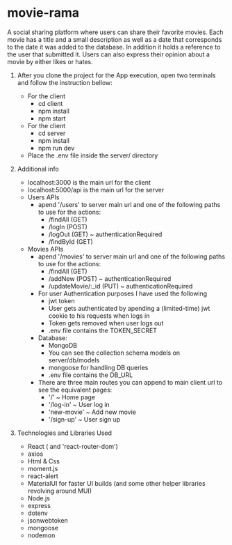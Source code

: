 # movie-rama
A social sharing platform where users can share their favorite movies. Each movie has a title and a small description as well as a date that corresponds to the date it was added to the database. In addition it holds a reference to the user that submitted it. Users can also express their opinion about a movie by either likes or hates.

1. After you clone the project for the App execution, open two terminals and follow the instruction bellow:
    - For the client
        - cd client
        - npm install
        - npm start
    - For the client
        - cd server
        - npm install
        - npm run dev
    - Place the .env file inside the server/ directory
  
2. Additional info
    - localhost:3000 is the main url for the client
    - localhost:5000/api is the main url for the server
    - Users APIs
        - apend '/users' to server main url and one of the following paths to use for the actions:
            - /findAll (GET)
            - /logIn (POST)
            - /logOut (GET) ~ authenticationRequired
            - /findById (GET)
    - Movies APIs
        - apend '/movies' to server main url and one of the following paths to use for the actions:
          - /findAll (GET)
          - /addNew (POST) ~ authenticationRequired
          - /updateMovie/:_id (PUT) ~ authenticationRequired
        - For user Authentication purposes I have used the following
          - jwt token
          - User gets authenticated by apending a (limited-time) jwt cookie to his requests when logs in
          - Token gets removed when user logs out
          - .env file contains the TOKEN_SECRET
        - Database:
          - MongoDB
          - You can see the collection schema models on server/db/models
          - mongoose for handling DB queries
          - .env file contains the DB_URL
        - There are three main routes you can append to main client url to see the equivalent pages:
          - '/' ~ Home page 
          - '/log-in' ~ User log in
          - 'new-movie' ~ Add new movie
          - '/sign-up' ~ User sign up
      
3. Technologies and Libraries Used
    - React ( and 'react-router-dom')
    - axios
    - Html & Css
    - moment.js
    - react-alert
    - MaterialUI for faster UI builds (and some other helper libraries revolving around MUI)
    - Node.js
    - express
    - dotenv
    - jsonwebtoken
    - mongoose
    - nodemon
